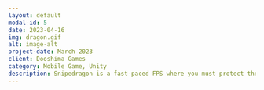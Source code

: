 ```yaml
---
layout: default
modal-id: 5
date: 2023-04-16
img: dragon.gif
alt: image-alt
project-date: March 2023
client: Dooshima Games
category: Mobile Game, Unity
description: Snipedragon is a fast-paced FPS where you must protect the city from interdimensional dragons. <a href ="https://play.google.com/store/apps/details?id=com.dooshimagames.snipedragon">Google Play Store </a>.
---
```

